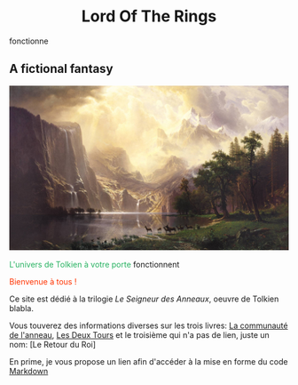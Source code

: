 # <center>Lord Of The Rings</center> 
fonctionne

## A fictional fantasy

![image](image/Hideaway.jpg)

<font color='#26B260'>L'univers de Tolkien à votre porte</font>
fonctionnent

<font color='#FF3300'>Bienvenue à tous !</font>

Ce site est dédié à la trilogie *Le Seigneur des Anneaux*, oeuvre de Tolkien blabla.

Vous touverez des informations diverses sur les trois livres: 
[La communauté de l'anneau](Exposants.md),
[Les Deux Tours](LesDeuxTours.md)
et le troisième qui n'a pas de lien, juste un nom: 
[Le Retour du Roi]

En prime, je vous propose un lien afin d'accéder à la mise en forme du code [Markdown](https://help.whaller.com/fr/article/syntaxe-markdown-ymka8w/)
